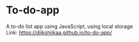 # To-do-app
A to-do list app using JavaScript, using local storage
<br>
Link: https://diikshiikaa.github.io/to-do-app/
